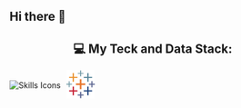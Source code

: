 ## Hi there 👋

<div align="center">

  ## 💻 My Teck and Data Stack:
 <div style="display: flex; align-items: center; gap: 10px;">
  <!-- Existing icons -->
  <img src="https://skillicons.dev/icons?i=apple,postgres,mysql,sqlite,gcp,github,docker,vscode,vim" alt="Skills Icons" />

  <!-- Tableau icon with link -->
  <a href="https://public.tableau.com/app/profile/psemeniuk" target="_blank">
    <img src="https://github.com/paulsemenyuk/paulsemenyuk/blob/main/tableau.svg" alt="Tableau Profile" style="width: 50px; height: 50px;">
  </a>
</div>
<!--
**paulsemenyuk/paulsemenyuk** is a ✨ _special_ ✨ repository because its `README.md` (this file) appears on your GitHub profile.

Here are some ideas to get you started:

- 🔭 I’m currently working on ...
- 🌱 I’m currently learning ...
- 👯 I’m looking to collaborate on ...
- 🤔 I’m looking for help with ...
- 💬 Ask me about ...
- 📫 How to reach me: ...
- 😄 Pronouns: ...
- ⚡ Fun fact: ...
-->
